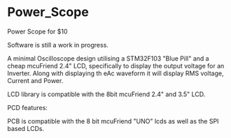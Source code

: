 # Power_Scope
Power Scope for $10

Software is still a work in progress.

A minimal Oscilloscope design utilising a STM32F103 "Blue Pill" and a cheap mcuFriend 2.4" LCD, specifically to display the output voltage for an Inverter.  Along with displaying th eAc waveform it will display RMS voltage, Current and Power.

LCD library is compatible with the 8bit mcuFriend 2.4" and 3.5" LCD.

PCD features:

PCB is compatible with the 8 bit mcuFriend "UNO" lcds as well as the SPI based LCDs.
